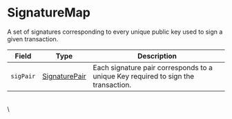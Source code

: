 # SignatureMap

A set of signatures corresponding to every unique public key used to sign a given transaction.

| Field     | Type                                 | Description                                                                       |
| --------- | ------------------------------------ | --------------------------------------------------------------------------------- |
| `sigPair` | ​[SignaturePair](signature-pair.md)​ | Each signature pair corresponds to a unique Key required to sign the transaction. |

\
\
